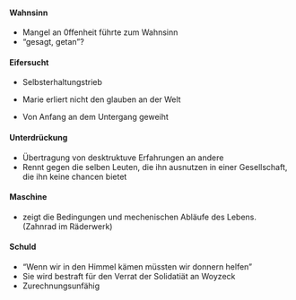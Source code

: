 #### Wahnsinn
- Mangel an 0ffenheit führte zum Wahnsinn
- “gesagt, getan”?

#### Eifersucht 
- Selbsterhaltungstrieb
- Marie erliert nicht den glauben an der Welt

- Von Anfang an dem Untergang geweiht
#### Unterdrückung
- Übertragung von desktruktuve Erfahrungen an andere
- Rennt gegen die selben Leuten, die ihn ausnutzen in einer Gesellschaft, die ihn keine chancen bietet

#### Maschine
- zeigt die Bedingungen und mechenischen Abläufe des Lebens. (Zahnrad im Räderwerk)

#### Schuld 
- “Wenn wir in den Himmel kämen müssten wir donnern helfen” 
- Sie wird bestraft für den Verrat der Solidatiät an Woyzeck
- Zurechnungsunfähig